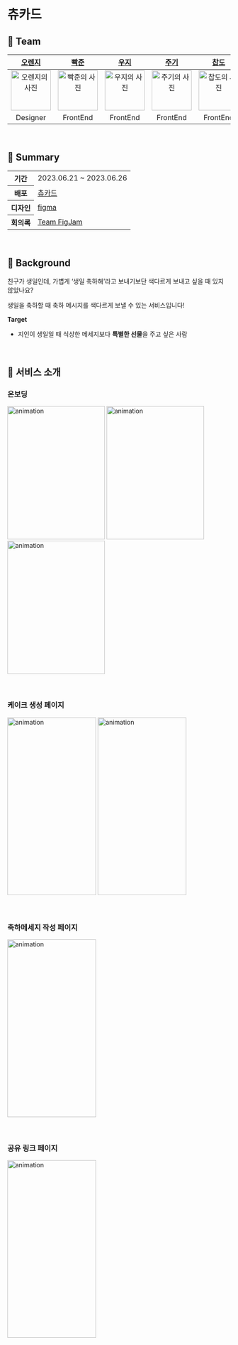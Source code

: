 # 츄카드

## 📌 Team

|                                                                         **[오렌지](https://github.com/se-chive)**                                                                         |                                              **[빡준](https://github.com/wnsguddl789)**                                              |                                               **[우지](https://github.com/ehddud1006)**                                               |                                               **[주기](https://github.com/kangju2000)**                                                |                                            **[찹도](https://github.com/anonymousRecords)**                                             |                                            **[우쿠](https://github.com/hummingbird99)**                                             |                                               **[jhun](https://github.com/jeonghun94)**                                                |                                                **[이랑](https://github.com/Danji-ya)**                                                 |
| :---------------------------------------------------------------------------------------------------------------------------------------------------------------------------------------: | :----------------------------------------------------------------------------------------------------------------------------------: | :-----------------------------------------------------------------------------------------------------------------------------------: | :------------------------------------------------------------------------------------------------------------------------------------: | :------------------------------------------------------------------------------------------------------------------------------------: | :---------------------------------------------------------------------------------------------------------------------------------: | :------------------------------------------------------------------------------------------------------------------------------------: | :------------------------------------------------------------------------------------------------------------------------------------: |
| <a href="https://github.com/se-chive"><img src="https://user-images.githubusercontent.com/62373865/248759388-95d28475-da2b-462e-a59b-63bef87d1b48.jpeg" width=90px alt="오렌지의 사진" /> | <a href="https://github.com/wogha95"><img src="https://avatars.githubusercontent.com/u/33216504?v=4" width=90px alt="빡준의 사진" /> | <a href="https://github.com/headring"><img src="https://avatars.githubusercontent.com/u/62373865?v=4" width=90px alt="우지의 사진" /> | <a href="https://github.com/anveloper"><img src="https://avatars.githubusercontent.com/u/23312485?v=4" width=90px alt="주기의 사진" /> | <a href="https://github.com/caseBread"><img src="https://avatars.githubusercontent.com/u/97885933?v=4" width=90px alt="찹도의 사진" /> | <a href="https://github.com/da-in"><img src="https://avatars.githubusercontent.com/u/119592771?v=4" width=90px alt="우쿠의 사진" /> | <a href="https://github.com/hey210056"><img src="https://avatars.githubusercontent.com/u/66016555?v=4" width=90px alt="jhon의 사진" /> | <a href="https://github.com/hey210056"><img src="https://avatars.githubusercontent.com/u/53927959?v=4" width=90px alt="이랑의 사진" /> |
|                                                                                         Designer                                                                                          |                                                               FrontEnd                                                               |                                                               FrontEnd                                                                |                                                                FrontEnd                                                                |                                                                FrontEnd                                                                |                                                              FrontEnd                                                               |                                                                FrontEnd                                                                |                                                                FrontEnd                                                                |

<br/>
    
## 📌 Summary

<table>
    <tr>
        <th>기간</th>
        <td>2023.06.21 ~ 2023.06.26</td>
    </tr>
    <tr>
        <th>배포</th>
        <td><a href="https://chu-card-client.vercel.app">츄카드</a></td>
    </tr>
    <tr>
        <th>디자인</th>
        <td><a href=https://www.figma.com/file/5h9ZqWJGLzzEX7HRQxvQDO/%ED%85%8C%EC%98%A4%EC%9D%98-%EC%8A%A4%ED%94%84%EB%A6%B0%ED%8A%B8-15%EA%B8%B0---11%EC%A1%B0?type=design&node-id=0%3A1&mode=design&t=ayO3HCLaamQOhY8z-1">figma</a></td>
    </tr>
    <tr>
        <th>회의록</th>
        <td><a href="https://www.figma.com/file/PhlI9ZMQtjjBZF6ZCaCTIh/%ED%85%8C%EC%98%A4%EC%9D%98-%ED%94%84%EB%A1%A0%ED%8A%B8%EC%97%94%EB%93%9C-15%EA%B8%B0---11%EC%A1%B0?type=whiteboard&node-id=0-1&t=skd3msCkt5JTslzl-11">Team FigJam</a></td>
    </tr>
</table>

<br/>
            
## 📌 Background

친구가 생일인데, 가볍게 ‘생일 축하해’라고 보내기보단 색다르게 보내고 싶을 때 있지 않았나요?

생일을 축하할 때 축하 메시지를 색다르게 보낼 수 있는 서비스입니다!

**Target**

- 지인이 생일일 때 식상한 메세지보다 **특별한 선물**을 주고 싶은 사람

<br />
            
## 🎀 서비스 소개

### 온보딩

<div>
<img src="https://user-images.githubusercontent.com/62373865/248750122-0162f66b-2978-4c3b-876a-432dc7466a85.png" width="220px;" height="300px" alt="animation"/>
<img src="https://user-images.githubusercontent.com/62373865/248750167-5557b14e-eb10-4b2b-b169-ebd73de9e331.png" width="220px;" height="300px" alt="animation"/>
<img src="https://user-images.githubusercontent.com/62373865/248750185-061263c1-97ff-4079-ab4c-40912217d923.png" width="220px;" height="300px" alt="animation"/>
</div>
<br />
<br />

### 케이크 생성 페이지

<div>
<img src="https://user-images.githubusercontent.com/62373865/248752360-26baedbe-4970-4af1-b89f-02679607098e.gif" width="200px;" height="400px" alt="animation"/>
<img src="https://user-images.githubusercontent.com/62373865/248755921-56d52afd-9fe7-47eb-9d9b-30e398d11480.gif" width="200px;" height="400px" alt="animation"/>
</div>
<br />
<br />

### 축하메세지 작성 페이지

<div>
<img src="https://user-images.githubusercontent.com/62373865/248758240-12712670-091a-46e7-8ee8-f181fc07ccf0.gif" width="200px;" height="400px" alt="animation"/>
</div>
<br />
<br />       
            
### 공유 링크 페이지
<div>
<img src="https://user-images.githubusercontent.com/62373865/248759657-9073730a-1ee0-48bb-a935-72fc6ffec5b6.gif" width="200px;" height="400px" alt="animation"/>
</div>
<br />
